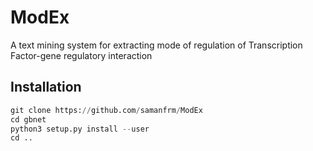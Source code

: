 # ModEx
A text mining system for extracting mode of regulation of Transcription Factor-gene regulatory interaction

## Installation
```python
git clone https://github.com/samanfrm/ModEx
cd gbnet
python3 setup.py install --user
cd ..
```
